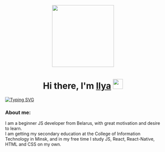 <div align="center">
  <img src="https://media.giphy.com/media/gjrYDwbjnK8x36xZIO/giphy.gif" width="200"/>
</div>
<h1 align="center" margin-top="-100" >Hi there, I'm <a href="https://t.me/newcower" target="_blank">Ilya</a> 
<img src="https://github.com/blackcater/blackcater/raw/main/images/Hi.gif" height="32"/></h1>
<a href="https://git.io/typing-svg"><img src="https://readme-typing-svg.herokuapp.com?font=Rubik&pause=1000&center=true&width=1200&lines=Beginner+JS+developer+on+React.js%2C+React-Native" alt="Typing SVG" /></a>
<h3>About me:</h3>
<p>I am a beginner JS developer from Belarus, with great motivation and desire to learn. <br>
I am getting my secondary education at the College of Information Technology in Minsk, and in my free time I study JS, React, React-Native, HTML and CSS on my own.</p>

